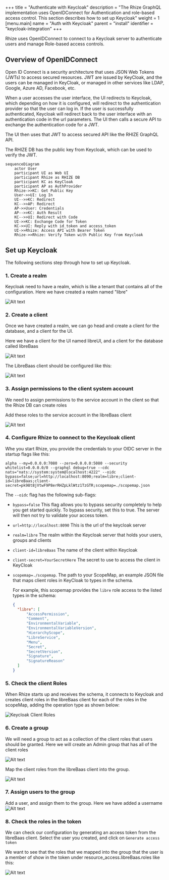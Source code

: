 +++
title = "Authenticate with Keycloak"
description = "The Rhize GraphQL implementation uses OpenIDConnect for Authentication and role-based access control. This section describes how to set up Keycloak"
weight = 1
[menu.main]
    name = "Auth with Keycloak"
    parent = "install"
    identifier = "keycloak-integration"
+++


Rhize uses OpenIDConnect to connect to a Keycloak server to authenticate users and manage Role-based access controls.

## Overview of OpenIDConnect

Open ID Connect is a security architecture that uses JSON Web Tokens (JWTs) to access secured resources.
JWT are issued by KeyCloak, and the users can be managed in KeyCloak, or managed in other services like LDAP, Google, Azure AD, Facebook, etc.

When a user accesses the user interface, the UI redirects to Keycloak, which depending on how it is configured, will redirect to the authentication provider so that the user can log in. If the user is successfully authenticated, Keycloak will redirect back to the user interface with an authentication code in the url parameters.
The UI then calls a secure API to exchange the authentication code for a JWT.

The UI then uses that JWT to access secured API like the RHIZE GraphQL API.

The RHIZE DB has the public key from Keycloak, which can be used to verify the JWT.

```mermaid
sequenceDiagram
	actor User
	participant UI as Web UI
	participant Rhize as RHIZE DB
	participant KC as KeyCloak
	participant AP as AuthProvider
	Rhize->>KC: Get Public Key
	User->>UI: Log In
	UI-->>KC: Redirect
	KC-->>AP: Redirect
	AP->>User: Credentials
	AP-->>KC: Auth Result
	KC-->>UI: Redirect with Code
	UI->>KC: Exchange Code for Token
	KC->>UI: Reply with id_token and access_token
	UI->>Rhize: Access API with Bearer Token
	Rhize->>Rhize: Verify Token with Public Key from Keycloak

```

## Set up Keycloak

The following sections step through how to set up Keycloak.

### 1. Create a realm

Keycloak need to have a realm, which is like a tenant that contains all of the configuration.
Here we have created a realm named "libre"

![Alt text](/images/graphql/Screenshot%202023-08-12%20at%205.39.15%20pm.png)

### 2. Create a client

Once we have created a realm, we can go head and create a client for the database, and a client for the UI.

Here we have a client for the UI named libreUI, and a client for the database called libreBaas

![Alt text](/images/graphql/Screenshot%202023-08-12%20at%205.41.00%20pm.png)

The LibreBaas client should be configured like this:

![Alt text](/images/graphql/Screenshot%202023-08-12%20at%205.43.51%20pm.png)

### 3. Assign permissions to the client system account

We need to assign permissions to the service account in the client so that the Rhize DB can create roles

Add these roles to the service account in the libreBaas client

![Alt text](/images/graphql/Screenshot%202023-08-12%20at%205.45.47%20pm.png)

### 4. Configure Rhize to connect to the Keycloak client

Whe you start Rhize, you provide the credentials to your OIDC server in the startup flags like this:

```shell
alpha --my=0.0.0.0:7080 --zero=0.0.0.0:5080 --security whitelist=0.0.0.0/0 --graphql debug=true --cdc nats="nats://system:system@localhost:4222" --oidc bypass=false;url=http://localhost:8090;realm=libre;client-id=libreBaas;client-secret=pk98t8jVtwF9P8erRHZpLklWtz1TzGTR;scopemap=./scopemap.json
```

The `--oidc` flag has the following sub-flags:

- `bypass=false` This flag allows you to bypass security completely to help you get started quickly. To bypass security, set this to true. The server will then not try to validate your access token.
- `url=http://localhost:8090`  This is the url of the keycloak server
- `realm=libre` The realm within the Keycloak server that holds your users, groups and clients
- `client-id=libreBaas` The name of the client within Keycloak
- `client-secret=YourSecretHere` The secret to use to access the client in KeyCloak
- `scopemap=./scopemap`. The path to your ScopeMap, an example JSON file that maps client roles in KeyCloak to types in the schema.

  For example, this scopemap provides the `libre` role access to the listed types in the schema:

  ```json
  {
  	"libre": [
  		"AccessPermission",
  		"Comment",
  		"EnvironmentalVariable",
  		"EnvironmentalVariableVersion",
  		"HierarchyScope",
  		"LibreService",
  		"Menu",
  		"Secret",
  		"SecretVersion",
  		"Signature",
  		"SignatureReason"
  	]
  }
  ```

### 5. Check the client Roles

When Rhize starts up and receives the schema, it connects to Keycloak and creates client roles in the libreBaas client for each of the roles in the scopeMap, adding the operation type as shown below:

![Keycloak Client Roles](/images/graphql/KeyCloakClientRoles.png)

### 6. Create a group

We will need a group to act as a collection of the client roles that users should be granted. Here we will create an Admin group that has all of the client roles

![Alt text](/images/graphql/Screenshot%202023-08-12%20at%205.48.02%20pm.png)

Map the client roles from the libreBaas client into the group.

![Alt text](/images/graphql/Screenshot%202023-08-12%20at%205.49.23%20pm.png)

### 7. Assign users to the group

Add a user, and assign them to the group. Here we have added a username
![Alt text](/images/graphql/Screenshot%202023-08-12%20at%205.51.59%20pm.png)

### 8. Check the roles in the token

We can check our configuration by generating an access token from the libreBaas client.
Select the user you created, and click on `Generate access token`

We want to see that the roles that we mapped into the group that the user is a member of show in the token under resource_access.libreBaas.roles like this:

![Alt text](/images/graphql/Screenshot%202023-08-12%20at%205.53.38%20pm.png)
